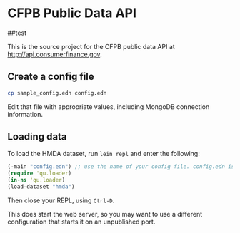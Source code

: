 CFPB Public Data API 
====================
##test

This is the source project for the CFPB public data API at http://api.consumerfinance.gov.

## Create a config file

```sh
cp sample_config.edn config.edn
```

Edit that file with appropriate values, including MongoDB connection information.

## Loading data

To load the HMDA dataset, run `lein repl` and enter the following:

```clj
(-main "config.edn") ;; use the name of your config file. config.edn is an example
(require 'qu.loader)
(in-ns 'qu.loader)
(load-dataset "hmda")
```

Then close your REPL, using `Ctrl-D`.

This does start the web server, so you may want to use a different configuration that starts it on an unpublished port.
